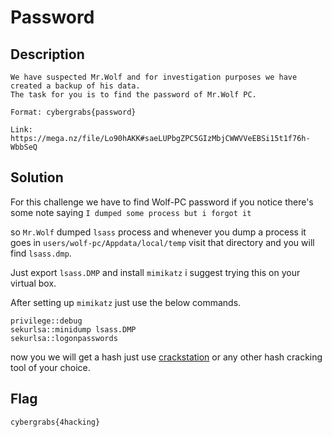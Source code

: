 # Password

## Description

```Description
We have suspected Mr.Wolf and for investigation purposes we have created a backup of his data. 
The task for you is to find the password of Mr.Wolf PC.

Format: cybergrabs{password}

Link: https://mega.nz/file/Lo90hAKK#saeLUPbgZPC5GIzMbjCWWVVeEBSi15t1f76h-WbbSeQ
```

## Solution

For this challenge we have to find Wolf-PC password if you notice there's some note saying `I dumped some process but i forgot it`

so `Mr.Wolf` dumped `lsass` process and whenever you dump a process it goes in `users/wolf-pc/Appdata/local/temp` visit that directory and you will find `lsass.dmp`.

Just export `lsass.DMP` and install `mimikatz` i suggest trying this on your virtual box.

After setting up `mimikatz` just use the below commands. 

```mimkatz
privilege::debug
sekurlsa::minidump lsass.DMP
sekurlsa::logonpasswords
```

now you we will get a hash just use [crackstation](https://crackstation.net/) or any other hash cracking tool of your choice.

## Flag

`cybergrabs{4hacking}`